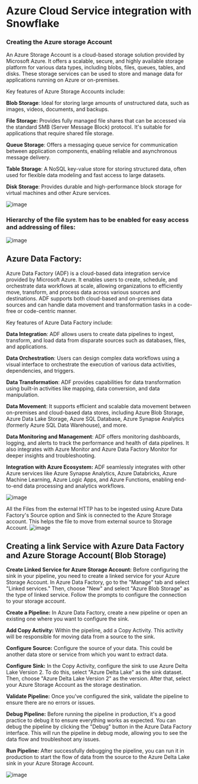 # Azure Cloud Service integration with Snowflake

### Creating the Azure storage Account
An Azure Storage Account is a cloud-based storage solution provided by Microsoft Azure. It offers a scalable, secure, and highly available storage platform for various data types, including blobs, files, queues, tables, and disks. These storage services can be used to store and manage data for applications running on Azure or on-premises.

Key features of Azure Storage Accounts include:

****Blob Storage****: Ideal for storing large amounts of unstructured data, such as images, videos, documents, and backups.

****File Storage:**** Provides fully managed file shares that can be accessed via the standard SMB (Server Message Block) protocol. It's suitable for applications that require shared file storage.

****Queue Storage****: Offers a messaging queue service for communication between application components, enabling reliable and asynchronous message delivery.

****Table Storage****: A NoSQL key-value store for storing structured data, often used for flexible data modeling and fast access to large datasets.

****Disk Storage****: Provides durable and high-performance block storage for virtual machines and other Azure services.

![image](https://github.com/Rohit-Ganjoo/WorldCup2023/assets/143324573/f7958afa-8d2a-401c-936f-6e47ee33a0f1)

### Hierarchy of the file system has to be enabled for easy access and addressing of files:
![image](https://github.com/Rohit-Ganjoo/WorldCup2023/assets/143324573/c079bb11-839c-4b2a-8e75-7a09430fb623)

## Azure Data Factory:
Azure Data Factory (ADF) is a cloud-based data integration service provided by Microsoft Azure. It enables users to create, schedule, and orchestrate data workflows at scale, allowing organizations to efficiently move, transform, and process data across various sources and destinations. ADF supports both cloud-based and on-premises data sources and can handle data movement and transformation tasks in a code-free or code-centric manner.

Key features of Azure Data Factory include:

****Data Integration****: ADF allows users to create data pipelines to ingest, transform, and load data from disparate sources such as databases, files, and applications.

****Data Orchestration****: Users can design complex data workflows using a visual interface to orchestrate the execution of various data activities, dependencies, and triggers.

****Data Transformation****: ADF provides capabilities for data transformation using built-in activities like mapping, data conversion, and data manipulation.

****Data Movement****: It supports efficient and scalable data movement between on-premises and cloud-based data stores, including Azure Blob Storage, Azure Data Lake Storage, Azure SQL Database, Azure Synapse Analytics (formerly Azure SQL Data Warehouse), and more.

****Data Monitoring and Management****: ADF offers monitoring dashboards, logging, and alerts to track the performance and health of data pipelines. It also integrates with Azure Monitor and Azure Data Factory Monitor for deeper insights and troubleshooting.

****Integration with Azure Ecosystem:**** ADF seamlessly integrates with other Azure services like Azure Synapse Analytics, Azure Databricks, Azure Machine Learning, Azure Logic Apps, and Azure Functions, enabling end-to-end data processing and analytics workflows.

![image](https://github.com/Rohit-Ganjoo/WorldCup2023/assets/143324573/cdfd5edd-09f0-4666-8339-a63908426837)

All the Files from the external HTTP has to be ingested using Azure Data Factory's Source option and Sink is connected to the Azure Storage account. This helps the file to move from external source to Storage Account.
![image](https://github.com/Rohit-Ganjoo/WorldCup2023/assets/143324573/93196564-75ea-49ec-815e-d24ab9c8e989)

## Creating a link Service with Azure Data Factory and Azure Storage Account( Blob Storage)
****Create Linked Service for Azure Storage Account:**** Before configuring the sink in your pipeline, you need to create a linked service for your Azure Storage Account. In Azure Data Factory, go to the "Manage" tab and select "Linked services." Then, choose "New" and select "Azure Blob Storage" as the type of linked service. Follow the prompts to configure the connection to your storage account.

****Create a Pipeline:**** In Azure Data Factory, create a new pipeline or open an existing one where you want to configure the sink.

****Add Copy Activity:**** Within the pipeline, add a Copy Activity. This activity will be responsible for moving data from a source to the sink.

****Configure Source:**** Configure the source of your data. This could be another data store or service from which you want to extract data.

****Configure Sink:**** In the Copy Activity, configure the sink to use Azure Delta Lake Version 2. To do this, select "Azure Delta Lake" as the sink dataset. Then, choose "Azure Delta Lake Version 2" as the version. After that, select your Azure Storage Account as the storage destination.

****Validate Pipeline:**** Once you've configured the sink, validate the pipeline to ensure there are no errors or issues.

****Debug Pipeline:**** Before running the pipeline in production, it's a good practice to debug it to ensure everything works as expected. You can debug the pipeline by clicking the "Debug" button in the Azure Data Factory interface. This will run the pipeline in debug mode, allowing you to see the data flow and troubleshoot any issues.

****Run Pipeline:**** After successfully debugging the pipeline, you can run it in production to start the flow of data from the source to the Azure Delta Lake sink in your Azure Storage Account.

![image](https://github.com/Rohit-Ganjoo/WorldCup2023/assets/143324573/9ff55adb-e5f8-40e2-8d45-07abf058a541)

